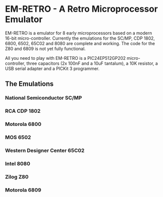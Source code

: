 # EM-RETRO - A Retro Microprocessor Emulator

EM-RETRO is a emulator for 8 early microprocessors based on a modern 16-bit
micro-controller. Currently the emulations for the SC/MP, CDP 1802, 6800,
6502, 65C02 and 8080 are complete and working. The code for the Z80 and 6809
is not yet fully functional.

All you need to play with EM-RETRO is a PIC24EP512GP202 micro-controller, three
capacitors (2x 100nF and a 10uF tantalum), a 10K resistor, a USB serial adapter
and a PICKit 3 programmer.

## The Emulations

### National Semiconductor SC/MP

### RCA CDP 1802

### Motorola 6800

### MOS 6502

### Western Designer Center 65C02

### Intel 8080

### Zilog Z80

### Motorola 6809

